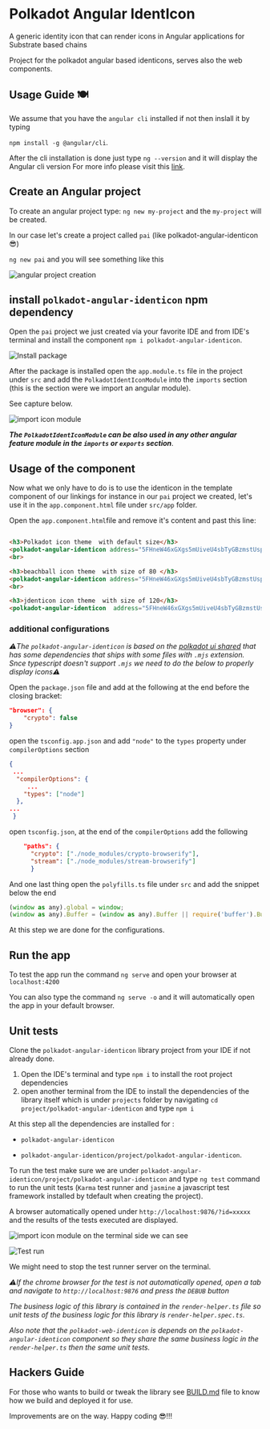# Polkadot Angular IdentIcon

A generic identity icon that can render icons in Angular applications for Substrate based chains

Project for the polkadot angular based identicons, serves also the web components.

## Usage Guide 🍽 

We assume that you have the `angular cli` installed if not then inslall it by typing

`npm install -g @angular/cli`.

After the cli installation is done just type `ng --version` and it will display the Angular cli version
For more info please visit this [link](https://angular.io/cli).

## Create an Angular project

To create an angular project type: `ng new my-project` and the `my-project` will be created.

In our case let's create a project called `pai` (like polkadot-angular-identicon 😎)

`ng new pai` and you will see something like this 

![angular project creation](documentation/assets/create-ng-prj.png)

## install `polkadot-angular-identicon` npm dependency

Open the `pai` project we just created via your favorite IDE and from IDE's terminal and install the component
 `npm i polkadot-angular-identicon`.

 ![Install package](documentation/assets/c1.png)

After the package is installed open the `app.module.ts` file in the project under `src`  and add the `PolkadotIdentIconModule` into the `imports` section (this is the section were we import an angular module).

See capture below.

![import icon module](documentation/assets/c2.png)

***The `PolkadotIdentIconModule` can be also used in any other  angular feature module in the `imports` or `exports` section***.

## Usage of the component

Now what we only have to do is to use the identicon in the template component of our linkings for instance in our `pai` project we created, let's use it in the `app.component.html` file under `src/app` folder.

Open the `app.component.html`file and remove it's content and past this line:

```html

<h3>Polkadot icon theme  with default size</h3>
<polkadot-angular-identicon address="5FHneW46xGXgs5mUiveU4sbTyGBzmstUspZC92UhjJM694ty" theme="polkadot"></polkadot-angular-identicon>
<br>

<h3>beachball icon theme  with size of 80 </h3>
<polkadot-angular-identicon address="5FHneW46xGXgs5mUiveU4sbTyGBzmstUspZC92UhjJM694ty" theme="beachball" [size]="80"></polkadot-angular-identicon>
<br>

<h3>jdenticon icon theme  with size of 120</h3>
<polkadot-angular-identicon  address="5FHneW46xGXgs5mUiveU4sbTyGBzmstUspZC92UhjJM694ty" theme="jdenticon" [size]="120"></polkadot-angular-identicon>
```

### additional configurations
*⚠️The `polkadot-angular-identicon` is based on the [polkadot ui shared](https://github.com/polkadot-js/ui/tree/master/packages/ui-shared) that has some dependencies that ships with some files with `.mjs` extension.
Snce typescript doesn't support `.mjs` we need to do the below to properly display icons⚠️*


Open the `package.json` file and add at the following at the end before the closing bracket:

```json
"browser": {
    "crypto": false
}
```

open the `tsconfig.app.json` and add `"node"` to the `types` property under `compilerOptions` section

```json
{
 ...
  "compilerOptions": {
     ...
    "types": ["node"]
  },
...
 }
```

open `tsconfig.json`, at the end of the `compilerOptions` add the following

```json
    "paths": {
      "crypto": ["./node_modules/crypto-browserify"],
      "stream": ["./node_modules/stream-browserify"]
      }
```

And one last thing open the `polyfills.ts` file under `src` and add the snippet below the end

```javascript
(window as any).global = window;
(window as any).Buffer = (window as any).Buffer || require('buffer').Buffer;
```
At this step we are done for the configurations.

## Run the app
To test the app run the command `ng serve` and open your browser at `localhost:4200`

You can also type the command `ng serve -o` and it will automatically open the app in your default browser.

## Unit tests
Clone the `polkadot-angular-identicon` library project from your IDE if not already done.

1) Open the IDE's terminal and type `npm i` to install the  root project dependencies 
2) open another terminal from the IDE to install the dependencies of the library itself which is under `projects` folder by navigating `cd project/polkadot-angular-identicon` and type `npm i`

At this step all the dependencies are installed for :

- `polkadot-angular-identicon`

- `polkadot-angular-identicon/project/polkadot-angular-identicon`.

To run the test make sure we are under `polkadot-angular-identicon/project/polkadot-angular-identicon` and type
 `ng test` command to run the unit tests (`Karma` test runner  and `jasmine` a javascript test framework installed by tdefault when creating the project).

A browser automatically opened under `http://localhost:9876/?id=xxxxx` and the results of the tests executed are displayed.

![import icon module](documentation/assets/c3.png)
on the terminal side we can see

![Test run](documentation/assets/c4.png)

We might need to stop the test runner server on the terminal.

*⚠️If the chrome browser for the test is not automatically opened, open a tab and navigate to `http://localhost:9876`  and press the `DEBUB` button*

*The business logic of this library is contained in the `render-helper.ts` file so unit tests of the business logic for this library is `render-helper.spec.ts`.*

*Also note that the `polkadot-web-identicon` is depends on the `polkadot-angular-identicon` component so they share the same business logic in the `render-helper.ts` then the same unit tests.*

## Hackers Guide

For those who wants to build or tweak the library see [BUILD.md](BUILD.md) file to know how we build and deployed it for use.


Improvements are on the way.
Happy coding 😎!!!
